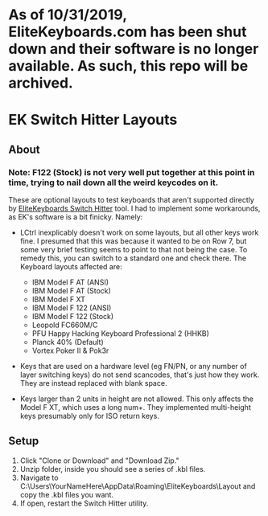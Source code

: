 # As of 10/31/2019, EliteKeyboards.com has been shut down and their software is no longer available. As such, this repo will be archived.
# EK Switch Hitter Layouts

## About
### Note: F122 (Stock) is not very well put together at this point in time, trying to nail down all the weird keycodes on it.

These are optional layouts to test keyboards that aren't supported directly by [EliteKeyboards Switch Hitter](http://elitekeyboards.com/switchhitter.php) tool. I had to implement some workarounds, as EK's software is a bit finicky.
Namely:

- LCtrl inexplicably doesn't work on some layouts, but all other keys work fine. I presumed that this was because it wanted to be on Row 7, but some very brief testing seems to point to that not being the case. To remedy this, you can switch to a standard one and check there. The Keyboard layouts affected are:
	- IBM Model F AT (ANSI)
	- IBM Model F AT (Stock)
	- IBM Model F XT
	- IBM Model F 122 (ANSI)
	- IBM Model F 122 (Stock)
	- Leopold FC660M/C
	- PFU Happy Hacking Keyboard Professional 2 (HHKB)
	- Planck 40% (Default)
	- Vortex Poker II & Pok3r

- Keys that are used on a hardware level (eg FN/PN, or any number of layer switching keys) do not send scancodes, that's just how they work. They are instead replaced with blank space.

- Keys larger than 2 units in height are not allowed. This only affects the Model F XT, which uses a long num+. They implemented multi-height keys presumably only for ISO return keys.

## Setup
1. Click "Clone or Download" and "Download Zip."
2. Unzip folder, inside you should see a series of .kbl files.
3. Navigate to C:\Users\YourNameHere\AppData\Roaming\EliteKeyboards\Layout and copy the .kbl files you want.
4. If open, restart the Switch Hitter utility.
